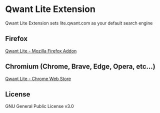 # Qwant Lite Extension

Qwant Lite Extension sets lite.qwant.com as your default search engine

## Firefox 

[Qwant Lite - Mozilla Firefox Addon](https://addons.mozilla.org/en-US/firefox/addon/qwant-lite/)


## Chromium (Chrome, Brave, Edge, Opera, etc...) 

[Qwant Lite - Chrome Web Store](https://chrome.google.com/webstore/detail/qwant-lite/oopikhdfcpnmlaigdhlkinnfbbdcppna) 


## License

GNU General Public License v3.0
